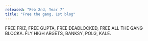 ```yaml
---
released: "Feb 2nd, Year 7"
title: "Free the gang, 1st blog"
---
```


FREE FRIZ, FREE GUPTA, FREE DEADLOCKED, FREE ALL THE GANG BLOCKA.
FLY HIGH ARGETS, BANKSY, POLG, KALE.